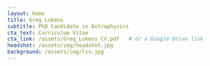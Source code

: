 ```yaml
---
layout: home
title: Greg Lukens
subtitle: PhD Candidate in Astrophysics
cta_text: Curriculum Vitae
cta_link: /assets/Greg_Lukens_CV.pdf   # or a Google Drive link
headshot: /assets/img/headshot.jpg
background: /assets/img/lss.jpg
---
```


